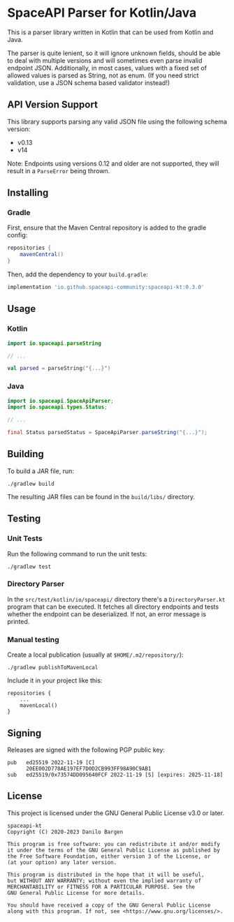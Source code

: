 # SpaceAPI Parser for Kotlin/Java

This is a parser library written in Kotlin that can be used from Kotlin and
Java.

The parser is quite lenient, so it will ignore unknown fields, should be able
to deal with multiple versions and will sometimes even parse invalid endpoint
JSON. Additionally, in most cases, values with a fixed set of allowed values is
parsed as String, not as enum. (If you need strict validation, use a JSON
schema based validator instead!)


## API Version Support

This library supports parsing any valid JSON file using the following schema version:

- v0.13
- v14

Note: Endpoints using versions 0.12 and older are not supported, they will
result in a `ParseError` being thrown.


## Installing

### Gradle

First, ensure that the Maven Central repository is added to the gradle config:

```groovy
repositories {
    mavenCentral()
}
```

Then, add the dependency to your `build.gradle`:

```groovy
implementation 'io.github.spaceapi-community:spaceapi-kt:0.3.0'
```


## Usage

### Kotlin

```kotlin
import io.spaceapi.parseString

// ...

val parsed = parseString("{...}")
```

### Java

```java
import io.spaceapi.SpaceApiParser;
import io.spaceapi.types.Status;

// ...

final Status parsedStatus = SpaceApiParser.parseString("{...}");
```


## Building

To build a JAR file, run:

    ./gradlew build

The resulting JAR files can be found in the `build/libs/` directory.


## Testing

### Unit Tests

Run the following command to run the unit tests:

    ./gradlew test

### Directory Parser

In the `src/test/kotlin/io/spaceapi/` directory there's a `DirectoryParser.kt`
program that can be executed. It fetches all directory endpoints and tests
whether the endpoint can be deserialized. If not, an error message is printed.

### Manual testing

Create a local publication (usually at `$HOME/.m2/repository/`):

    ./gradlew publishToMavenLocal

Include it in your project like this:

    repositories {
        ...
        mavenLocal()
    }


## Signing

Releases are signed with the following PGP public key:

    pub   ed25519 2022-11-19 [C]
          20EE002D778AE197EF7D0D2CB993FF98A90C9AB1
    sub   ed25519/0x73574DD095640FCF 2022-11-19 [S] [expires: 2025-11-18]


## License

This project is licensed under the GNU General Public License v3.0 or later.

    spaceapi-kt
    Copyright (C) 2020-2023 Danilo Bargen

    This program is free software: you can redistribute it and/or modify
    it under the terms of the GNU General Public License as published by
    the Free Software Foundation, either version 3 of the License, or
    (at your option) any later version.

    This program is distributed in the hope that it will be useful,
    but WITHOUT ANY WARRANTY; without even the implied warranty of
    MERCHANTABILITY or FITNESS FOR A PARTICULAR PURPOSE. See the
    GNU General Public License for more details.

    You should have received a copy of the GNU General Public License
    along with this program. If not, see <https://www.gnu.org/licenses/>.
